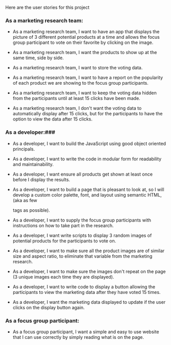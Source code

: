 Here are the user stories for this project

### As a marketing research team: ###

* As a marketing research team, I want to have an app that displays the picture of 3 different potential products at a time and allows the focus group participant to vote on their favorite by clicking on the image.

* As a marketing research team, I want the products to show up at the same time, side by side.

* As a marketing research team, I want to store the voting data.

* As a marketing research team, I want to have a report on the popularity of each product we are showing to the focus group participants.

* As a marketing research team, I want to keep the voting data hidden from the participants until at least 15 clicks have been made.

* As a marketing research team, I don't want the voting data to automatically display after 15 clicks, but for the participants to have the option to view the data after 15 clicks.

###  As a developer:###

* As a developer, I want to build the JavaScript using good object oriented principals.

* As a developer, I want to write the code in modular form for readability and maintainability.

* As a developer, I want ensure all products get shown at least once before I display the results.

* As a developer, I want to build a page that is pleasant to look at, so I will develop a custom color palette, font, and layout using semantic HTML, (aka as few <div> tags as possible).

* As a developer, I want to supply the focus group participants with instructions on how to take part in the research.

* As a developer, I want write scripts to display 3 random images of potential products for the participants to vote on.

* As a developer, I want to make sure all the product images are of similar size and aspect ratio, to eliminate that variable from the marketing research.

* As a developer, I want to make sure the images don't repeat on the page (3 unique images each time they are displayed).

* As a developer, I want to write code to display a button allowing the participants to view the marketing data after they have voted 15 times.

* As a developer, I want the marketing data displayed to update if the user clicks on the display button again.


### As a focus group participant: ###

* As a focus group participant, I want a simple and easy to use website that I can use correctly by simply reading what is on the page.
